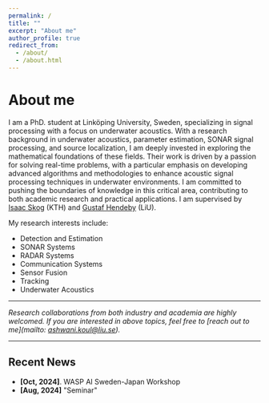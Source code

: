 ```yaml
---
permalink: /
title: ""
excerpt: "About me"
author_profile: true
redirect_from: 
  - /about/
  - /about.html
---
```

# <i class="fa fa-cog fa-fw"></i> About me #
I am a PhD. student at Linköping University, Sweden, specializing in signal processing with a focus on underwater acoustics. With a research background in underwater acoustics, parameter estimation, SONAR signal processing, and source localization, I am deeply invested in exploring the mathematical foundations of these fields. Their work is driven by a passion for solving real-time problems, with a particular emphasis on developing advanced algorithms and methodologies to enhance acoustic signal processing techniques in underwater environments. I am committed to pushing the boundaries of knowledge in this critical area, contributing to both academic research and practical applications. I am supervised by [Isaac Skog](https://www.kth.se/profile/skog?l=sv) (KTH) and [Gustaf Hendeby](https://www.hendeby.se/) (LiU).


My research interests include:

* Detection and Estimation
* SONAR Systems
* RADAR Systems
* Communication Systems
* Sensor Fusion
* Tracking
* Underwater Acoustics

---
_Research collaborations from both industry and academia are highly welcomed. If you are interested in above topics, feel free to [reach out to me](mailto: ashwani.koul@liu.se)._

---

## <i class="fa fa-fw fa-rss "></i> Recent News ##

<ul style="width: auto; height: 300px; overflow: auto">

   <li> <b>[Oct, 2024]</b>. WASP AI Sweden-Japan Workshop </li>
   
   <li> <b>[Aug, 2024]</b> "Seminar" </li>

 

<div style="width: 100px; height: 100px; overflow: hidden; margin: 0 auto;">
  <script type="text/javascript" id="clustrmaps" src="//clustrmaps.com/map_v2.js?d=7Zd1y8OLRnC4AfA6L5-y3OzevUT5UBDFjys4SLMz_sI&cl=ffffff&w=a"></script>
</div>

